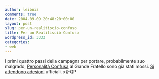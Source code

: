 ```yaml
---
author: leibniz
comments: true
date: 2004-09-09 20:48:20+00:00
layout: post
slug: per-un-realitiscio-confuso
title: Per un Realitisciò Confuso
wordpress_id: 3333
categories:
- web
---
```


I primi quattro passi della campagna per portare, probabilmente suo malgrado, [Personalità Confusa](http://personalitaconfusa.splinder.com/) al Grande Fratello sono già stati mossi. [Si attendono adesioni](http://www.quattropassi.net/archives/2004/09/per_un_realitis.html) ufficiali.
x§-QP
